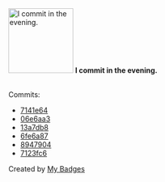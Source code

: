 <img src="https://my-badges.github.io/my-badges/evening-commits.png" alt="I commit in the evening." title="I commit in the evening." width="128">
<strong>I commit in the evening.</strong>
<br><br>

Commits:

- <a href="https://github.com/ZuBB/dotfiles/commit/7141e6415e568a54535bebf928c321820e73252f">7141e64</a>
- <a href="https://github.com/ZuBB/dotfiles/commit/06e6aa3782141aa8b6d8fd38b2e03aa063f4cd90">06e6aa3</a>
- <a href="https://github.com/ZuBB/dotfiles/commit/13a7db85ed55aef2b493a8ba2255db8663e614d4">13a7db8</a>
- <a href="https://github.com/ZuBB/dotfiles/commit/6fe6a87694f942cab04d58aa3872174971649618">6fe6a87</a>
- <a href="https://github.com/ZuBB/dotfiles/commit/8947904e267ff0d44d3b27be0667fceb4d52527c">8947904</a>
- <a href="https://github.com/ZuBB/dotfiles/commit/7123fc63bad6f843d969975ec5de3262ea441508">7123fc6</a>


Created by <a href="https://github.com/my-badges/my-badges">My Badges</a>